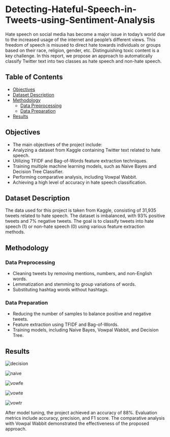 # Detecting-Hateful-Speech-in-Tweets-using-Sentiment-Analysis
Hate speech on social media has become a major issue in today’s world due to the increased usage of the internet and people’s different views. This freedom of speech is misused to direct hate towards individuals or groups based on their race, religion, gender, etc. Distinguishing toxic content is a key challenge. In this report, we propose an approach to automatically classify Twitter text into two classes as hate speech and non-hate speech.
## Table of Contents
* [Objectives](https://github.com/poornikabonam/Detecting-Hateful-Speech-in-Tweets-using-Sentiment-Analysis#objectives)
* [Dataset Description](https://github.com/poornikabonam/Detecting-Hateful-Speech-in-Tweets-using-Sentiment-Analysis#dataset-description)
* [Methodology](https://github.com/poornikabonam/Detecting-Hateful-Speech-in-Tweets-using-Sentiment-Analysis#methodology)
    * [Data Preprocessing](https://github.com/poornikabonam/Detecting-Hateful-Speech-in-Tweets-using-Sentiment-Analysis#data-preprocessing)
    * [Data Preparation](https://github.com/poornikabonam/Detecting-Hateful-Speech-in-Tweets-using-Sentiment-Analysis#data-preparation)
* [Results](https://github.com/poornikabonam/Detecting-Hateful-Speech-in-Tweets-using-Sentiment-Analysis#results)
## Objectives
* The main objectives of the project include:
* Analyzing a dataset from Kaggle containing Twitter text related to hate speech.
* Utilizing TFIDF and Bag-of-Words feature extraction techniques.
* Training multiple machine learning models, such as Naive Bayes and Decision Tree Classifier.
* Performing comparative analysis, including Vowpal Wabbit.
* Achieving a high level of accuracy in hate speech classification.

## Dataset Description
The data used for this project is taken from Kaggle, consisting of 31,935 tweets related to hate speech. The dataset is imbalanced, with 93% positive tweets and 7% negative tweets. The goal is to classify tweets into hate speech (1) or non-hate speech (0) using various feature extraction methods.

## Methodology
### Data Preprocessing
* Cleaning tweets by removing mentions, numbers, and non-English words.
* Lemmatization and stemming to group variations of words.
* Substituting hashtag words without hashtags.

### Data Preparation
* Reducing the number of samples to balance positive and negative tweets.
* Feature extraction using TFIDF and Bag-of-Words.
* Training models, including Naive Bayes, Vowpal Wabbit, and Decision Tree.

## Results
![decision](https://github.com/poornikabonam/Detecting-Hateful-Speech-in-Tweets-using-Sentiment-Analysis/assets/97566249/f72ef5dd-0962-4550-9f3f-fd3c27a33bde)

![naive](https://github.com/poornikabonam/Detecting-Hateful-Speech-in-Tweets-using-Sentiment-Analysis/assets/97566249/2ecc55d4-cd1b-4ca3-a31d-bba9966c5f68)

![vowfe](https://github.com/poornikabonam/Detecting-Hateful-Speech-in-Tweets-using-Sentiment-Analysis/assets/97566249/42d34e29-9fda-438f-a597-f60891e54933)

![vowte](https://github.com/poornikabonam/Detecting-Hateful-Speech-in-Tweets-using-Sentiment-Analysis/assets/97566249/1449391b-d615-49f3-96ed-8cb49a91cf7a)

![vowtr](https://github.com/poornikabonam/Detecting-Hateful-Speech-in-Tweets-using-Sentiment-Analysis/assets/97566249/f21d5ed9-e960-41bb-95c7-aa4f55ef2be6)




After model tuning, the project achieved an accuracy of 88%. Evaluation metrics include accuracy, precision, and F1 score. The comparative analysis with Vowpal Wabbit demonstrated the effectiveness of the proposed approach.
